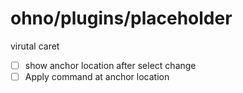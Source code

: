 # ohno/plugins/placeholder

virutal caret

- [ ] show anchor location after select change
- [ ] Apply command at anchor location
